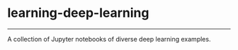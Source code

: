 # learning-deep-learning
----

A collection of Jupyter notebooks of diverse deep learning examples.
